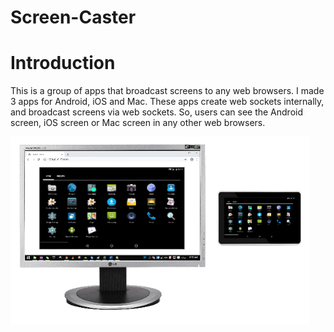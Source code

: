 # Screen-Caster

# Introduction
This is a group of apps that broadcast screens to any web browsers.
I made 3 apps for Android, iOS and Mac.
These apps create web sockets internally, and broadcast screens via web sockets.
So, users can see the Android screen, iOS screen or Mac screen in any other web browsers.

<img src="Screens/img.png" weight ="300" height="300"/>